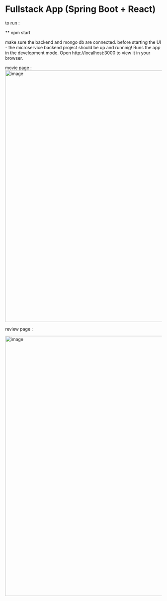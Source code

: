 # Fullstack App (Spring Boot + React)



to run : 

 ** npm start

 make sure the backend and mongo db are connected.
 before starting the UI - the microservice backend project should be up and runnnig!
Runs the app in the development mode.
Open http://localhost:3000 to view it in your browser.

movie page : 
<img width="1099" height="810" alt="image" src="https://github.com/user-attachments/assets/b36a5d04-5a9b-49f3-aa20-76e27349d808" />




review page : 


<img width="1692" height="837" alt="image" src="https://github.com/user-attachments/assets/a7e61d62-c98d-47e6-bd3e-dd1c793b0204" />
